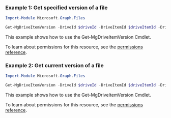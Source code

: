 ### Example 1: Get specified version of a file

```powershellImport-Module Microsoft.Graph.Files

Get-MgDriveItemVersion -DriveId $driveId -DriveItemId $driveItemId -DriveItemVersionId $driveItemVersionId
```
This example shows how to use the Get-MgDriveItemVersion Cmdlet.
To learn about permissions for this resource, see the [permissions reference](/graph/permissions-reference).

### Example 2: Get current version of a file

```powershellImport-Module Microsoft.Graph.Files

Get-MgDriveItemVersion -DriveId $driveId -DriveItemId $driveItemId -DriveItemVersionId $driveItemVersionId
```
This example shows how to use the Get-MgDriveItemVersion Cmdlet.
To learn about permissions for this resource, see the [permissions reference](/graph/permissions-reference).

